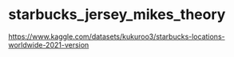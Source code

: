 # starbucks_jersey_mikes_theory

https://www.kaggle.com/datasets/kukuroo3/starbucks-locations-worldwide-2021-version